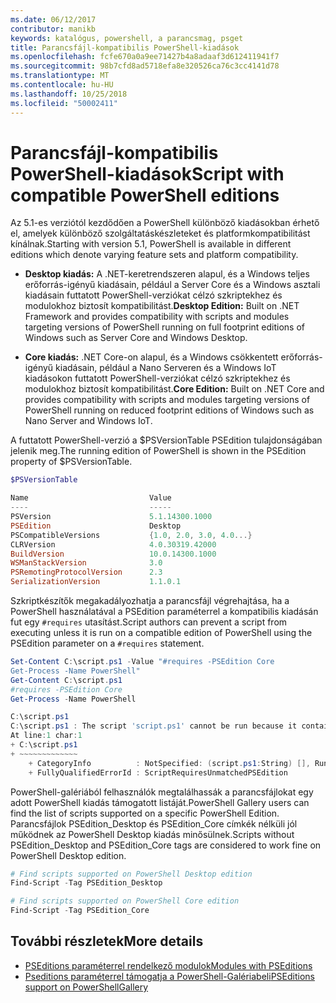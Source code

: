 ```yaml
---
ms.date: 06/12/2017
contributor: manikb
keywords: katalógus, powershell, a parancsmag, psget
title: Parancsfájl-kompatibilis PowerShell-kiadások
ms.openlocfilehash: fcfe670a0a9ee71427b4a8adaaf3d612411941f7
ms.sourcegitcommit: 98b7cfd8ad5718efa8e320526ca76c3cc4141d78
ms.translationtype: MT
ms.contentlocale: hu-HU
ms.lasthandoff: 10/25/2018
ms.locfileid: "50002411"
---
```

# <a name="script-with-compatible-powershell-editions"></a><span data-ttu-id="db617-103">Parancsfájl-kompatibilis PowerShell-kiadások</span><span class="sxs-lookup"><span data-stu-id="db617-103">Script with compatible PowerShell editions</span></span>

<span data-ttu-id="db617-104">Az 5.1-es verziótól kezdődően a PowerShell különböző kiadásokban érhető el, amelyek különböző szolgáltatáskészleteket és platformkompatibilitást kínálnak.</span><span class="sxs-lookup"><span data-stu-id="db617-104">Starting with version 5.1, PowerShell is available in different editions which denote varying feature sets and platform compatibility.</span></span>

- <span data-ttu-id="db617-105">**Desktop kiadás:** A .NET-keretrendszeren alapul, és a Windows teljes erőforrás-igényű kiadásain, például a Server Core és a Windows asztali kiadásain futtatott PowerShell-verziókat célzó szkriptekhez és modulokhoz biztosít kompatibilitást.</span><span class="sxs-lookup"><span data-stu-id="db617-105">**Desktop Edition:** Built on .NET Framework and provides compatibility with scripts and modules targeting versions of PowerShell running on full footprint editions of Windows such as Server Core and Windows Desktop.</span></span>

- <span data-ttu-id="db617-106">**Core kiadás:** .NET Core-on alapul, és a Windows csökkentett erőforrás-igényű kiadásain, például a Nano Serveren és a Windows IoT kiadásokon futtatott PowerShell-verziókat célzó szkriptekhez és modulokhoz biztosít kompatibilitást.</span><span class="sxs-lookup"><span data-stu-id="db617-106">**Core Edition:** Built on .NET Core and provides compatibility with scripts and modules targeting versions of PowerShell running on reduced footprint editions of Windows such as Nano Server and Windows IoT.</span></span>

<span data-ttu-id="db617-107">A futtatott PowerShell-verzió a $PSVersionTable PSEdition tulajdonságában jelenik meg.</span><span class="sxs-lookup"><span data-stu-id="db617-107">The running edition of PowerShell is shown in the PSEdition property of $PSVersionTable.</span></span>

```powershell
$PSVersionTable

Name                           Value
----                           -----
PSVersion                      5.1.14300.1000
PSEdition                      Desktop
PSCompatibleVersions           {1.0, 2.0, 3.0, 4.0...}
CLRVersion                     4.0.30319.42000
BuildVersion                   10.0.14300.1000
WSManStackVersion              3.0
PSRemotingProtocolVersion      2.3
SerializationVersion           1.1.0.1
```

<span data-ttu-id="db617-108">Szkriptkészítők megakadályozhatja a parancsfájl végrehajtása, ha a PowerShell használatával a PSEdition paraméterrel a kompatibilis kiadásán fut egy `#requires` utasítást.</span><span class="sxs-lookup"><span data-stu-id="db617-108">Script authors can prevent a script from executing unless it is run on a compatible edition of PowerShell using the PSEdition parameter on a `#requires` statement.</span></span>

```powershell
Set-Content C:\script.ps1 -Value "#requires -PSEdition Core
Get-Process -Name PowerShell"
Get-Content C:\script.ps1
#requires -PSEdition Core
Get-Process -Name PowerShell

C:\script.ps1
C:\script.ps1 : The script 'script.ps1' cannot be run because it contained a "#requires" statement for PowerShell editions 'Core'. The edition of PowerShell that is required by the script does not match the currently running PowerShell Desktop edition.
At line:1 char:1
+ C:\script.ps1
+ ~~~~~~~~~~~~~
    + CategoryInfo          : NotSpecified: (script.ps1:String) [], RuntimeException
    + FullyQualifiedErrorId : ScriptRequiresUnmatchedPSEdition
```

<span data-ttu-id="db617-109">PowerShell-galériából felhasználók megtalálhassák a parancsfájlokat egy adott PowerShell kiadás támogatott listáját.</span><span class="sxs-lookup"><span data-stu-id="db617-109">PowerShell Gallery users can find the list of scripts supported on a specific PowerShell Edition.</span></span>
<span data-ttu-id="db617-110">Parancsfájlok PSEdition_Desktop és PSEdition_Core címkék nélküli jól működnek az PowerShell Desktop kiadás minősülnek.</span><span class="sxs-lookup"><span data-stu-id="db617-110">Scripts without PSEdition_Desktop and PSEdition_Core tags are considered to work fine on PowerShell Desktop edition.</span></span>

```powershell
# Find scripts supported on PowerShell Desktop edition
Find-Script -Tag PSEdition_Desktop

# Find scripts supported on PowerShell Core edition
Find-Script -Tag PSEdition_Core
```

## <a name="more-details"></a><span data-ttu-id="db617-111">További részletek</span><span class="sxs-lookup"><span data-stu-id="db617-111">More details</span></span>

- [<span data-ttu-id="db617-112">PSEditions paraméterrel rendelkező modulok</span><span class="sxs-lookup"><span data-stu-id="db617-112">Modules with PSEditions</span></span>](module-psedition-support.md)
- [<span data-ttu-id="db617-113">Pseditions paraméterrel támogatja a PowerShell-Galériabeli</span><span class="sxs-lookup"><span data-stu-id="db617-113">PSEditions support on PowerShellGallery</span></span>](../how-to/finding-packages/searching-by-psedition.md)
